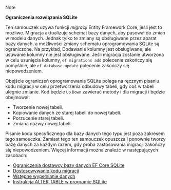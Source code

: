 > [!NOTE]
> 
> **Ograniczenia rozwiązania SQLite**
>
> Ten samouczek używa funkcji *migracji* Entity Framework Core, jeśli jest to możliwe. Migracja aktualizuje schemat bazy danych, aby pasował do zmian w modelu danych. Jednak tylko te zmiany są obsługiwane przez aparat bazy danych, a możliwości zmiany schematu oprogramowania SQLite są ograniczone. Na przykład, Dodawanie kolumny jest obsługiwane, ale usuwanie kolumny nie jest obsługiwane. Jeśli migracja zostanie utworzona w celu usunięcia kolumny, `ef migrations add` polecenie zakończy się pomyślnie, ale `ef database update` polecenie zakończy się niepowodzeniem. 
>
> Obejście ograniczeń oprogramowania SQLite polega na ręcznym pisaniu kodu migracji w celu przetworzenia odbudowy tabeli, gdy coś w tabeli ulegnie zmianie. Kod będzie `Up` `Down` zawierać metody i dla migracji i będzie obejmował:
>
> * Tworzenie nowej tabeli.
> * Kopiowanie danych ze starej tabeli do nowej tabeli.
> * Porzucenie starej tabeli.
> * Zmiana nazwy nowej tabeli.
>
> Pisanie kodu specyficznego dla bazy danych tego typu jest poza zakresem tego samouczka. Zamiast tego ten samouczek opuszcza i ponownie tworzy bazę danych za każdym razem, gdy próba zastosowania migracji zakończy się niepowodzeniem. Więcej informacji można znaleźć w następujących zasobach:
>
> * [Ograniczenia dostawcy bazy danych EF Core SQLite](/ef/core/providers/sqlite/limitations)
> * [Dostosowywanie kodu migracji](/ef/core/managing-schemas/migrations/#customize-migration-code)
> * [Wstępne wypełnianie danych](/ef/core/modeling/data-seeding)
> * [Instrukcja ALTER TABLE w programie SQLite](https://sqlite.org/lang_altertable.html)